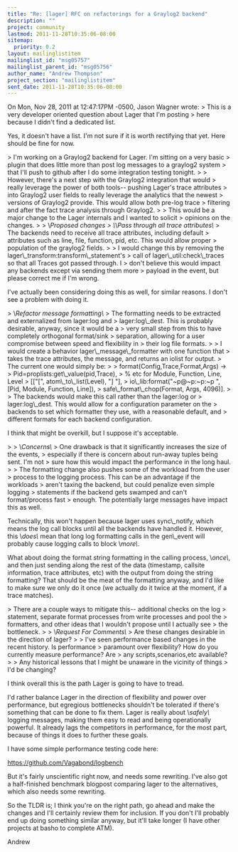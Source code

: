 ```yaml
---
title: "Re: [lager] RFC on refactorings for a Graylog2 backend"
description: ""
project: community
lastmod: 2011-11-28T10:35:06-08:00
sitemap:
  priority: 0.2
layout: mailinglistitem
mailinglist_id: "msg05757"
mailinglist_parent_id: "msg05756"
author_name: "Andrew Thompson"
project_section: "mailinglistitem"
sent_date: 2011-11-28T10:35:06-08:00
---
```



On Mon, Nov 28, 2011 at 12:47:17PM -0500, Jason Wagner wrote:
&gt; This is a very developer oriented question about Lager that I'm posting
&gt; here because I didn't find a dedicated list.

Yes, it doesn't have a list. I'm not sure if it is worth rectifying that
yet. Here should be fine for now.

&gt; I'm working on a Graylog2 backend for Lager. I'm sitting on a very basic
&gt; plugin that does little more than post log messages to a graylog2 system
&gt; that I'll push to github after I do some integration testing tonight.
&gt; 
&gt; However, there's a next step with the Graylog2 integration that would
&gt; really leverage the power of both tools-- pushing Lager's trace attributes
&gt; into Graylog2 user fields to really leverage the analytics that the newest
&gt; versions of Graylog2 provide. This would allow both pre-log trace
&gt; filtering and after the fact trace analysis through Graylog2.
&gt; 
&gt; This would be a major change to the Lager internals and I wanted to solicit
&gt; opinions on the changes.
&gt; 
&gt; \\*Proposed changes
&gt; \\*\\*Pass through all trace attributes\\*
&gt; The backends need to receive all trace attributes, including default
&gt; attributes such as line, file, function, pid, etc. This would allow proper
&gt; population of the graylog2 fields.
&gt; 
&gt; I would change this by removing the lager\\_transform:transform\\_statement's
&gt; call of lager\\_util:check\\_traces so that all Traces got passed through. I
&gt; don't believe this would impact any backends except via sending them more
&gt; payload in the event, but please correct me if I'm wrong.

I've actually been considering doing this as well, for similar reasons.
I don't see a problem with doing it.

&gt; \\*Refactor message formatting\\*
&gt; The formatting needs to be extracted and externalized from lager:log and
&gt; lager:log\\_dest. This is probably desirable, anyway, since it would be a
&gt; very small step from this to have completely orthogonal format/sink
&gt; separation, allowing for a user compromise between speed and flexibility in
&gt; their log file formats.
&gt; 
&gt; I would create a behavior lager\\_message\\_formatter with one function that
&gt; takes the trace attributes, the message, and returns an iolist for output.
&gt; The current one would simply be:
&gt; 
&gt; format(Config,Trace,Format,Args) -&gt;
&gt; Pid=proplists:get\\_value(pid,Trace),
&gt; % etc for Module, Function, Line, Level
&gt; [["[", atom\\_to\\_list(Level), "] "],
&gt; io\\_lib:format("~p@~p:~p:~p ", [Pid, Module, Function, Line]),
&gt; safe\\_format\\_chop(Format, Args, 4096)].
&gt; 
&gt; The backends would make this call rather than the lager:log or
&gt; lager:log\\_dest. This would allow for a configuration parameter on the
&gt; backends to set which formatter they use, with a reasonable default, and
&gt; different formats for each backend configuration.

I think that might be overkill, but I suppose it's acceptable.

&gt; 
&gt; \\*Concerns\\*
&gt; One drawback is that it significantly increases the size of the events,
&gt; especially if there is concern about run-away tuples being sent. I'm not
&gt; sure how this would impact the performance in the long haul.
&gt; 
&gt; The formatting change also pushes some of the workload from the user
&gt; process to the logging process. This can be an advantage if the workloads
&gt; aren't taxing the backend, but could penalize even simple logging
&gt; statements if the backend gets swamped and can't format/process fast
&gt; enough. The potentially large messages have impact this as well.

Technically, this won't happen because lager uses sync\\_notify, which
means the log call blocks until all the backends have handled it.
However, this \\*does\\* mean that long log formatting calls in the
gen\\_event will probably cause logging calls to block \\*more\\*.

What about doing the format string formatting in the calling process,
\\*once\\*, and then just sending along the rest of the data (timestamp,
callsite information, trace attributes, etc) with the output from doing
the string formatting? That should be the meat of the formatting anyway,
and I'd like to make sure we only do it once (we actually do it twice at
the moment, if a trace matches).

&gt; There are a couple ways to mitigate this-- additional checks on the log
&gt; statement, separate format processes from write processes and pool the
&gt; formatters, and other ideas that I wouldn't propose until I actually see
&gt; the bottleneck.
&gt; 
&gt; \\*Request For Comments\\*
&gt; Are these changes desirable in the direction of lager?
&gt; 
&gt; I've seen performance based changes in the recent history. Is performance
&gt; paramount over flexibility? How do you currently measure performance? Are
&gt; any scripts,scenarios,etc available?
&gt; 
&gt; Any historical lessons that I might be unaware in the vicinity of things
&gt; I'd be changing?

I think overall this is the path Lager is going to have to tread.

I'd rather balance Lager in the direction of flexibility and power over
performance, but egregious bottlenecks shouldn't be tolerated if there's
something that can be done to fix them. Lager is really about \\*safely\\*
logging messages, making them easy to read and being operationally
powerful. It already lags the competitors in performance, for the most
part, because of things it does to further these goals.

I have some simple performance testing code here:

https://github.com/Vagabond/logbench

But it's fairly unscientific right now, and needs some rewriting. I've
also got a half-finished benchmark blogpost comparing lager to the
alternatives, which also needs some rewriting.

So the TLDR is; I think you're on the right path, go ahead and make the
changes and I'll certainly review them for inclusion. If you don't I'll
probably end up doing something similar anyway, but it'll take longer
(I have other projects at basho to complete ATM).

Andrew

